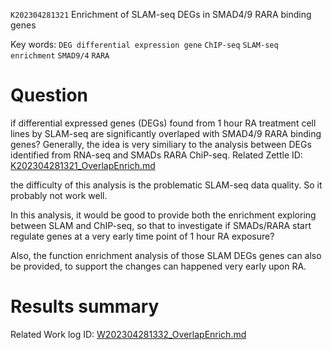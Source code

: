 `K202304281321` Enrichment of SLAM-seq DEGs in SMAD4/9 RARA binding genes
 
 Key words: `DEG differential expression gene` `ChIP-seq` `SLAM-seq` `enrichment` `SMAD9/4` `RARA` 
 
# Question

if differential expressed genes (DEGs) found from 1 hour RA treatment cell lines by SLAM-seq are significantly overlaped with SMAD4/9 RARA binding genes?
Generally, the idea is very similiary to the analysis between DEGs identified from RNA-seq and SMADs RARA ChiP-seq. Related Zettle ID: [K202304281321_OverlapEnrich.md](https://github.com/yz46606/zettle_yz/blob/main/K202304281321_OverlapEnrich.md)  

the difficulty of this analysis is the problematic SLAM-seq data quality. So it probably not work well.

In this analysis, it would be good to provide both the enrichment exploring between SLAM and ChIP-seq, so that to investigate if SMADs/RARA start regulate genes at a very
early time point of 1 hour RA exposure?

Also, the function enrichment analysis of those SLAM DEGs genes can also be provided, to support the changes can happened very early upon RA.

# Results summary  

Related Work log ID: [W202304281332_OverlapEnrich.md](https://github.com/yz46606/Working_record/blob/main/W202304281332_OverlapEnrich.md)
